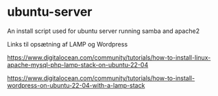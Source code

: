 # ubuntu-server
An install script used for ubuntu server running samba and apache2

Links til opsætning af LAMP og Wordpress

https://www.digitalocean.com/community/tutorials/how-to-install-linux-apache-mysql-php-lamp-stack-on-ubuntu-22-04

https://www.digitalocean.com/community/tutorials/how-to-install-wordpress-on-ubuntu-22-04-with-a-lamp-stack
